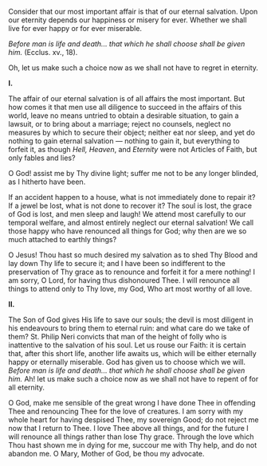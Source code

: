 
Consider that our most important affair is that of our eternal salvation. Upon our eternity depends our happiness or misery for ever. Whether we shall live for ever happy or for ever miserable.

*Before man is life and death... that which he shall choose shall be given him.* (Ecclus. xv., 18).

Oh, let us make such a choice now as we shall not have to regret in eternity.

**I\.**

The affair of our eternal salvation is of all affairs the most important. But how comes it that men use all diligence to succeed in the affairs of this world, leave no means untried to obtain a desirable situation, to gain a lawsuit, or to bring about a marriage; reject no counsels, neglect no measures by which to secure their object; neither eat nor sleep, and yet do nothing to gain eternal salvation — nothing to gain it, but everything to forfeit it, as though *Hell, Heaven*, and *Eternity* were not Articles of Faith, but only fables and lies?

O God! assist me by Thy divine light; suffer me not to be any longer blinded, as I hitherto have been.

If an accident happen to a house, what is not immediately done to repair it? If a jewel be lost, what is not done to recover it? The soul is lost, the grace of God is lost, and men sleep and laugh! We attend most carefully to our temporal welfare, and almost entirely neglect our eternal salvation! We call those happy who have renounced all things for God; why then are we so much attached to earthly things?

O Jesus! Thou hast so much desired my salvation as to shed Thy Blood and lay down Thy life to secure it; and I have been so indifferent to the preservation of Thy grace as to renounce and forfeit it for a mere nothing! I am sorry, O Lord, for having thus dishonoured Thee. I will renounce all things to attend only to Thy love, my God, Who art most worthy of all love.

**II\.**

The Son of God gives His life to save our souls; the devil is most diligent in his endeavours to bring them to eternal ruin: and what care do we take of them? St. Philip Neri convicts that man of the height of folly who is inattentive to the salvation of his soul. Let us rouse our Faith: it is certain that, after this short life, another life awaits us, which will be either eternally happy or eternally miserable. God has given us to choose which we will. *Before man is life and death... that which he shall choose shall be given him.* Ah! let us make such a choice now as we shall not have to repent of for all eternity.

O God, make me sensible of the great wrong I have done Thee in offending Thee and renouncing Thee for the love of creatures. I am sorry with my whole heart for having despised Thee, my sovereign Good; do not reject me now that I return to Thee. I love Thee above all things, and for the future I will renounce all things rather than lose Thy grace. Through the love which Thou hast shown me in dying for me, succour me with Thy help, and do not abandon me. O Mary, Mother of God, be thou my advocate.

